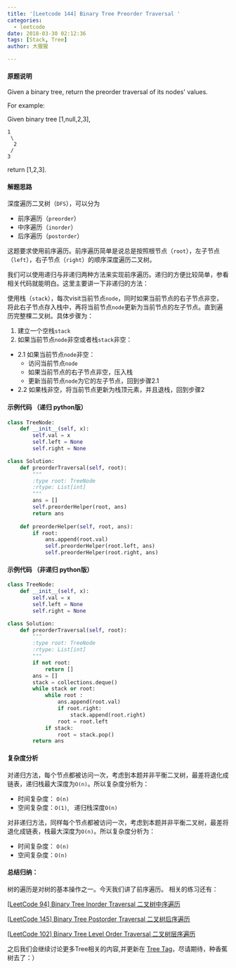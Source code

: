 ```yaml
---
title: '[Leetcode 144] Binary Tree Preorder Traversal '
categories:
  - leetcode
date: 2018-03-30 02:12:36
tags: [Stack, Tree]
author: 大猩猩

---
```

#### 原题说明
Given a binary tree, return the preorder traversal of its nodes' values.

For example:

Given binary tree [1,null,2,3],
   
    1   
     \
	  2
	 /
    3
   
return [1,2,3].

#### 解题思路
深度遍历二叉树（`DFS`），可以分为

 - 前序遍历（`preorder`）
 - 中序遍历（`inorder`）
 - 后序遍历（`postorder`）

这题要求使用前序遍历。前序遍历简单是说总是按照根节点（`root`），左子节点（`left`），右子节点（`right`）的顺序深度遍历二叉树。

我们可以使用递归与非递归两种方法来实现前序遍历。递归的方便比较简单，参看相关代码就能明白。这里主要讲一下非递归的方法：

使用栈（`stack`），每次visit当前节点`node`，同时如果当前节点的右子节点非空，将此右子节点存入栈中，再将当前节点`node`更新为当前节点的左子节点。直到遍历完整棵二叉树。具体步骤为：

1. 建立一个空栈`stack`
2. 如果当前节点`node`非空或者栈`stack`非空：
  - 2.1 如果当前节点`node`非空：
    - 访问当前节点`node`
	- 如果当前节点的右子节点非空，压入栈
	- 更新当前节点`node`为它的左子节点，回到步骤2.1 
  - 2.2 如果栈非空，将当前节点更新为栈顶元素，并且退栈，回到步骤2



#### 示例代码 （递归 python版）

```python
class TreeNode:
    def __init__(self, x):
        self.val = x
        self.left = None
        self.right = None

class Solution:
    def preorderTraversal(self, root):
        """
        :type root: TreeNode
        :rtype: List[int]
        """
        ans = []
        self.preorderHelper(root, ans)
        return ans
    
    def preorderHelper(self, root, ans):
        if root:
            ans.append(root.val)
            self.preorderHelper(root.left, ans)
            self.preorderHelper(root.right, ans)
```

#### 示例代码 （非递归 python版）

```python
class TreeNode:
    def __init__(self, x):
        self.val = x
        self.left = None
        self.right = None

class Solution:
    def preorderTraversal(self, root):
        """
        :type root: TreeNode
        :rtype: List[int]
        """
        if not root:
            return []
        ans = []
        stack = collections.deque()
        while stack or root:
            while root :
                ans.append(root.val)
                if root.right:
                    stack.append(root.right)
                root = root.left
            if stack:
                root = stack.pop()
        return ans
```
#### 复杂度分析
对递归方法，每个节点都被访问一次，考虑到本题并非平衡二叉树，最差将退化成链表，递归栈最大深度为`O(n)`。所以复杂度分析为：

- 时间复杂度： `O(n)`
- 空间复杂度：`O(1)`, &#160; 递归栈深度`O(n)`

对非递归方法，同样每个节点都被访问一次，考虑到本题并非平衡二叉树，最差将退化成链表，栈最大深度为`O(n)`。所以复杂度分析为：

- 时间复杂度： `O(n)`
- 空间复杂度：`O(n)`


#### 总结归纳：
树的遍历是对树的基本操作之一。今天我们讲了前序遍历。
相关的练习还有：

[[LeetCode 94] Binary Tree Inorder Traversal 二叉树中序遍历](/Leetcode-94-Binary-Tree-Inorder-Traversal)

[[LeetCode 145] Binary Tree Postorder Traversal 二叉树后序遍历](/leetcode-145-Binary-Tree-Postorder-Traversal)

[[LeetCode 102] Binary Tree Level Order Traversal 二叉树层序遍历](/Leetcode-102-Binary-Tree-Level-Order-Traversal)


之后我们会继续讨论更多Tree相关的内容,并更新在 [Tree Tag](/tags/Tree)，尽请期待，种香蕉树去了：）